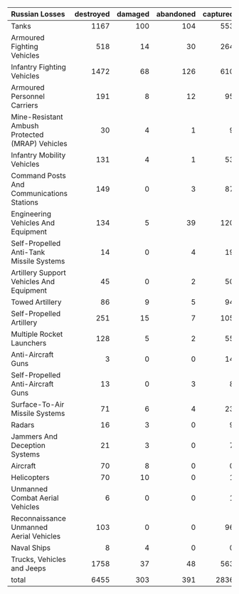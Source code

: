 | Russian Losses                                   |   destroyed |   damaged |   abandoned |   captured |   total |
|:-------------------------------------------------|------------:|----------:|------------:|-----------:|--------:|
| Tanks                                            |        1167 |       100 |         104 |        553 |    1924 |
| Armoured Fighting Vehicles                       |         518 |        14 |          30 |        264 |     826 |
| Infantry Fighting Vehicles                       |        1472 |        68 |         126 |        610 |    2276 |
| Armoured Personnel Carriers                      |         191 |         8 |          12 |         95 |     306 |
| Mine-Resistant Ambush Protected  (MRAP) Vehicles |          30 |         4 |           1 |          9 |      44 |
| Infantry Mobility Vehicles                       |         131 |         4 |           1 |         53 |     189 |
| Command Posts And Communications Stations        |         149 |         0 |           3 |         87 |     239 |
| Engineering Vehicles And Equipment               |         134 |         5 |          39 |        120 |     298 |
| Self-Propelled Anti-Tank Missile Systems         |          14 |         0 |           4 |         19 |      37 |
| Artillery Support Vehicles And Equipment         |          45 |         0 |           2 |         50 |      97 |
| Towed Artillery                                  |          86 |         9 |           5 |         94 |     194 |
| Self-Propelled Artillery                         |         251 |        15 |           7 |        105 |     378 |
| Multiple Rocket Launchers                        |         128 |         5 |           2 |         55 |     190 |
| Anti-Aircraft Guns                               |           3 |         0 |           0 |         14 |      17 |
| Self-Propelled Anti-Aircraft Guns                |          13 |         0 |           3 |          8 |      24 |
| Surface-To-Air Missile Systems                   |          71 |         6 |           4 |         23 |     104 |
| Radars                                           |          16 |         3 |           0 |          9 |      28 |
| Jammers And Deception Systems                    |          21 |         3 |           0 |          7 |      31 |
| Aircraft                                         |          70 |         8 |           0 |          0 |      78 |
| Helicopters                                      |          70 |        10 |           0 |          1 |      81 |
| Unmanned Combat Aerial Vehicles                  |           6 |         0 |           0 |          1 |       7 |
| Reconnaissance Unmanned Aerial Vehicles          |         103 |         0 |           0 |         96 |     199 |
| Naval Ships                                      |           8 |         4 |           0 |          0 |      12 |
| Trucks, Vehicles and Jeeps                       |        1758 |        37 |          48 |        563 |    2406 |
| total                                            |        6455 |       303 |         391 |       2836 |    9985 |